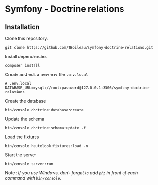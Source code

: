 # Symfony - Doctrine relations

## Installation

Clone this repository.
```
git clone https://github.com/TBoileau/symfony-doctrine-relations.git
```

Install dependencies
```
composer install
```

Create and edit a new env file `.env.local`
```
# .env.local
DATABASE_URL=mysql://root:password@127.0.0.1:3306/symfony-doctrine-relations
```

Create the database 
```
bin/console doctrine:database:create
```

Update the schema 
```
bin/console doctrine:schema:update -f
```

Load the fixtures 
```
bin/console hautelook:fixtures:load -n
```

Start the server
```
bin/console server:run
```

Note : *If you use Windows, don't forget to add `php` in front of each command with `bin/console`.*